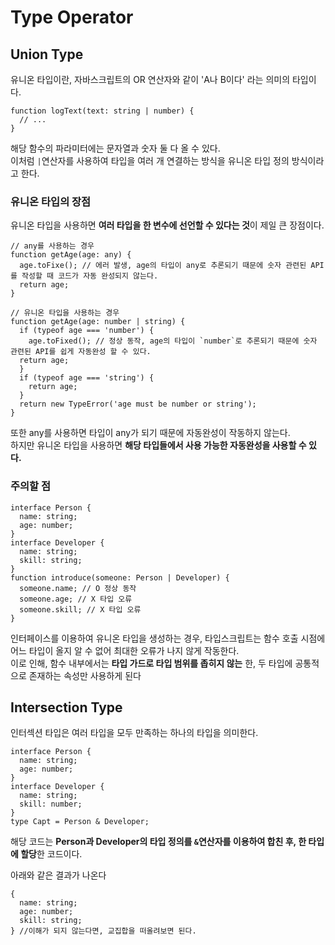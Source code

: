 # Type Operator

  ## Union Type
  유니온 타입이란, 자바스크립트의 OR 연산자와 같이 'A나 B이다' 라는 의미의 타입이다.  
  
  ```
  function logText(text: string | number) {
    // ...
  }
  ```

  해당 함수의 파라미터에는 문자열과 숫자 둘 다 올 수 있다.  
  이처럼 `|`연산자를 사용하여 타입을 여러 개 연결하는 방식을 유니온 타입 정의 방식이라고 한다.

  ### 유니온 타입의 장점
  유니온 타입을 사용하면 **여러 타입을 한 변수에 선언할 수 있다는 것**이 제일 큰 장점이다.  

  ```
  // any를 사용하는 경우
  function getAge(age: any) {
    age.toFixe(); // 에러 발생, age의 타입이 any로 추론되기 때문에 숫자 관련된 API를 작성할 때 코드가 자동 완성되지 않는다.
    return age;
  }

  // 유니온 타입을 사용하는 경우
  function getAge(age: number | string) {
    if (typeof age === 'number') {
      age.toFixed(); // 정상 동작, age의 타입이 `number`로 추론되기 때문에 숫자 관련된 API를 쉽게 자동완성 할 수 있다.
    return age;
    }
    if (typeof age === 'string') {
      return age;
    }
    return new TypeError('age must be number or string');
  }
  ```
  또한 any를 사용하면 타입이 any가 되기 때문에 자동완성이 작동하지 않는다.  
  하지만 유니온 타입을 사용하면 **해당 타입들에서 사용 가능한 자동완성을 사용할 수 있다.**

  ### 주의할 점
  ```
  interface Person {
    name: string;
    age: number;
  }
  interface Developer {
    name: string;
    skill: string;
  }
  function introduce(someone: Person | Developer) {
    someone.name; // O 정상 동작
    someone.age; // X 타입 오류
    someone.skill; // X 타입 오류
  }
  ```
  인터페이스를 이용하여 유니온 타입을 생성하는 경우, 타입스크립트는 함수 호출 시점에 어느 타입이 올지 알 수 없어 최대한 오류가 나지 않게 작동한다.  
  이로 인해, 함수 내부에서는 **타입 가드로 타입 범위를 좁히지 않는** 한, 두 타입에 공통적으로 존재하는 속성만 사용하게 된다

  ## Intersection Type
  인터섹션 타입은 여러 타입을 모두 만족하는 하나의 타입을 의미한다.

  ```
  interface Person {
    name: string;
    age: number;
  }
  interface Developer {
    name: string;
    skill: number;
  }
  type Capt = Person & Developer;
  ```
  해당 코드는 **Person과 Developer의 타입 정의를 `&`연산자를 이용하여 합친 후, 한 타입에 할당**한 코드이다.

  아래와 같은 결과가 나온다
  ```
  {
    name: string;
    age: number;
    skill: string;
  } //이해가 되지 않는다면, 교집합을 떠올려보면 된다.
  ```


